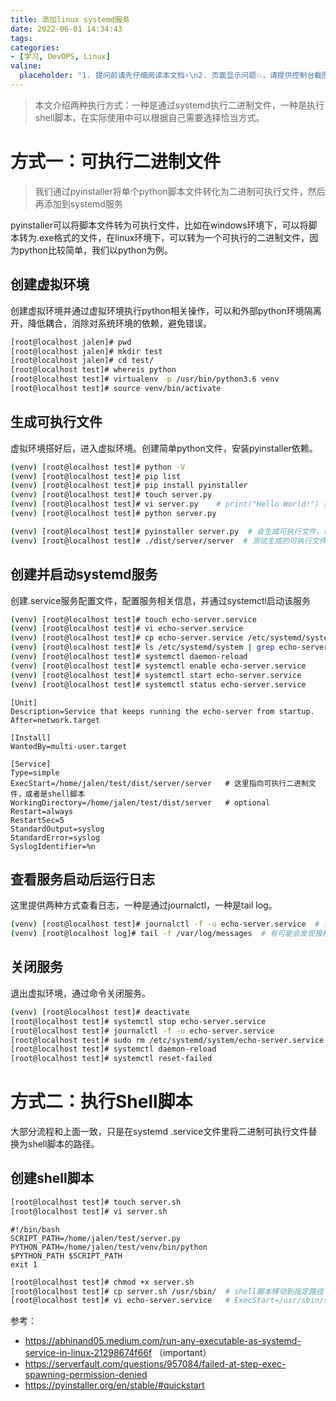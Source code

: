 ```yaml
---
title: 添加linux systemd服务
date: 2022-06-01 14:34:43
tags:
categories:
- [学习, DevOPS, Linux]
valine:
  placeholder: "1. 提问前请先仔细阅读本文档⚡\n2. 页面显示问题💥，请提供控制台截图📸或者您的测试网址\n3. 其他任何报错💣，请提供详细描述和截图📸，祝食用愉快💪"
---
```


> 本文介绍两种执行方式：一种是通过systemd执行二进制文件，一种是执行shell脚本，在实际使用中可以根据自己需要选择恰当方式。

# 方式一：可执行二进制文件

> 我们通过pyinstaller将单个python脚本文件转化为二进制可执行文件，然后再添加到systemd服务

pyinstaller可以将脚本文件转为可执行文件，比如在windows环境下，可以将脚本转为.exe格式的文件，在linux环境下，可以转为一个可执行的二进制文件，因为python比较简单，我们以python为例。

## 创建虚拟环境

创建虚拟环境并通过虚拟环境执行python相关操作，可以和外部python环境隔离开，降低耦合，消除对系统环境的依赖，避免错误。

```bash
[root@localhost jalen]# pwd
[root@localhost jalen]# mkdir test
[root@localhost jalen]# cd test/
[root@localhost test]# whereis python
[root@localhost test]# virtualenv -p /usr/bin/python3.6 venv
[root@localhost test]# source venv/bin/activate
```

## 生成可执行文件

虚拟环境搭好后，进入虚拟环境。创建简单python文件，安装pyinstaller依赖。

```bash
(venv) [root@localhost test]# python -V
(venv) [root@localhost test]# pip list
(venv) [root@localhost test]# pip install pyinstaller
(venv) [root@localhost test]# touch server.py
(venv) [root@localhost test]# vi server.py    # print("Hello World!") 随便打印一些
(venv) [root@localhost test]# python server.py

(venv) [root@localhost test]# pyinstaller server.py  # 会生成可执行文件，在dist目录下
(venv) [root@localhost test]# ./dist/server/server  # 测试生成的可执行文件
```

## 创建并启动systemd服务

创建.service服务配置文件，配置服务相关信息，并通过systemctl启动该服务

```bash
(venv) [root@localhost test]# touch echo-server.service
(venv) [root@localhost test]# vi echo-server.service
(venv) [root@localhost test]# cp echo-server.service /etc/systemd/system
(venv) [root@localhost test]# ls /etc/systemd/system | grep echo-server
(venv) [root@localhost test]# systemctl daemon-reload
(venv) [root@localhost test]# systemctl enable echo-server.service
(venv) [root@localhost test]# systemctl start echo-server.service  
(venv) [root@localhost test]# systemctl status echo-server.service
```

```file
[Unit]
Description=Service that keeps running the echo-server from startup.
After=network.target

[Install]
WantedBy=multi-user.target

[Service]
Type=simple
ExecStart=/home/jalen/test/dist/server/server   # 这里指向可执行二进制文件，或者是shell脚本
WorkingDirectory=/home/jalen/test/dist/server   # optional
Restart=always
RestartSec=5
StandardOutput=syslog
StandardError=syslog
SyslogIdentifier=%n
```

## 查看服务启动后运行日志

这里提供两种方式查看日志，一种是通过journalctl，一种是tail log。

```bash
(venv) [root@localhost test]# journalctl -f -u echo-server.service  # 查看运行日志
(venv) [root@localhost log]# tail -f /var/log/messages  # 有可能会发现报权限错误，可能是由于SELinux安全控制，将可执行文件copy到/usr/local/bin下再尝试
```

## 关闭服务

退出虚拟环境，通过命令关闭服务。

```bash
(venv) [root@localhost test]# deactivate
[root@localhost test]# systemctl stop echo-server.service
[root@localhost test]# journalctl -f -u echo-server.service
[root@localhost test]# sudo rm /etc/systemd/system/echo-server.service
[root@localhost test]# systemctl daemon-reload
[root@localhost test]# systemctl reset-failed
```

# 方式二：执行Shell脚本

大部分流程和上面一致，只是在systemd .service文件里将二进制可执行文件替换为shell脚本的路径。

## 创建shell脚本

```bash
[root@localhost test]# touch server.sh
[root@localhost test]# vi server.sh 
```

```shell
#!/bin/bash
SCRIPT_PATH=/home/jalen/test/server.py
PYTHON_PATH=/home/jalen/test/venv/bin/python
$PYTHON_PATH $SCRIPT_PATH
exit 1
```

```bash
[root@localhost test]# chmod +x server.sh
[root@localhost test]# cp server.sh /usr/sbin/  # shell脚本移动到指定路径
[root@localhost test]# vi echo-server.service   # ExecStart=/usr/sbin/server.sh  # 只需改这行， 后续操作和上面一样
```

参考：
- https://abhinand05.medium.com/run-any-executable-as-systemd-service-in-linux-21298674f66f  （important）
- https://serverfault.com/questions/957084/failed-at-step-exec-spawning-permission-denied
- https://pyinstaller.org/en/stable/#quickstart

